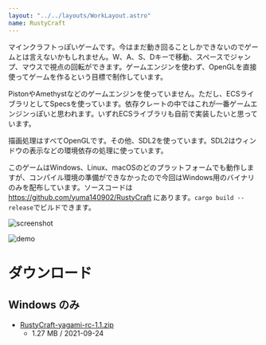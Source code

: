 ```yaml
---
layout: "../../layouts/WorkLayout.astro"
name: RustyCraft
---
```

マインクラフトっぽいゲームです。今はまだ動き回ることしかできないのでゲームとは言えないかもしれません。W、A、S、Dキーで移動、スペースでジャンプ、マウスで視点の回転ができます。ゲームエンジンを使わず、OpenGLを直接使ってゲームを作るという目標で制作しています。

PistonやAmethystなどのゲームエンジンを使っていません。ただし、ECSライブラリとしてSpecsを使っています。依存クレートの中ではこれが一番ゲームエンジンっぽいと思われます。いずれECSライブラリも自前で実装したいと思っています。

描画処理はすべてOpenGLです。その他、SDL2を使っています。SDL2はウィンドウの表示などの環境依存の処理に使っています。

このゲームはWindows、Linux、macOSのどのプラットフォームでも動作しますが、コンパイル環境の準備ができなかったので今回はWindows用のバイナリのみを配布しています。ソースコードは https://github.com/yuma140902/RustyCraft にあります。`cargo build --release`でビルドできます。

![screenshot](https://user-images.githubusercontent.com/23431077/134598490-542474aa-095e-4939-a7c1-49a5a95d300a.png)

![demo](https://user-images.githubusercontent.com/23431077/134598462-0c093e6a-dc22-4eb2-af0d-f1e54facfb0a.gif)

# ダウンロード

## Windows のみ

- [RustyCraft-yagami-rc-1.1.zip](https://1drv.ms/u/s!AqAj8LwUfPOGgd8nJc6vDXEfzmo_Pw?e=J8UWuM)
  - 1.27 MB / 2021-09-24
